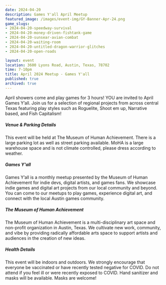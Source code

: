 ```yaml
---
date: 2024-04-20
description: Games Y'all April Meetup
featured_image: /images/event-img/GY-Banner-Apr-24.png
game_slugs:
- 2024-04-20-speedway-survival
- 2024-04-20-money-driven-fishtank-game
- 2024-04-20-sunsear-avian-combat
- 2024-04-20-waiting-room
- 2024-04-20-untitled-dragon-warrior-glitches
- 2024-04-20-open-roads

layout: event
location: 3600 Lyons Road, Austin, Texas, 78702
time: 7-10pm
title: April 2024 Meetup - Games Y'all
published: true
archived: true
---
```


April showers come and play games for 3 hours! YOU are invited to April Games Y’all. Join us for a selection of regional projects from across central Texas featuring play styles such as Roguelite, Shoot em up, Narrative based, and Fish Capitalism!
  
##### Venue & Parking Details

This event will be held at The Museum of Human Achievement. There is a large parking lot as well as street parking available. MoHA is a large warehouse space and is not climate controlled, please dress according to weather.

##### Games Y'all

Games Y’all is a monthly meetup presented by the Museum of Human Achievement for indie devs, digital artists, and games fans. We showcase indie games and digital art projects from our local community and beyond. You can come to our meetups to play games, experience digital art, and connect with the local Austin games community.

##### The Museum of Human Achievement

The Museum of Human Achievement is a multi-disciplinary art space and non-profit organization in Austin, Texas. We cultivate new work, community, and vibe by providing radically affordable arts space to support artists and audiences in the creation of new ideas.

##### Health Details

This event will be indoors and outdoors. We strongly encourage that everyone be vaccinated or have recently tested negative for COVID. Do not attend if you feel ill or were recently exposed to COVID. Hand sanitizer and masks will be available. Masks are welcome!
